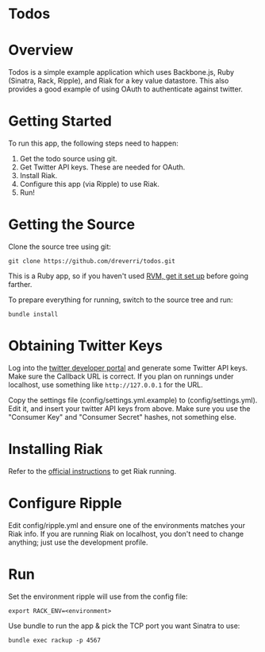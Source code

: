 Todos
=====

Overview
========

Todos is a simple example application which uses Backbone.js, Ruby (Sinatra, Rack, Ripple), and Riak for a key value datastore.  This also provides a good example of using OAuth to authenticate against twitter.

Getting Started
===============

To run this app, the following steps need to happen:

1.  Get the todo source using git.
2.  Get Twitter API keys.  These are needed for OAuth.
3.  Install Riak.
4.  Configure this app (via Ripple) to use Riak.
5.  Run!

Getting the Source
==================
Clone the source tree using git:

    git clone https://github.com/dreverri/todos.git

This is a Ruby app, so if you haven't used [RVM, get it set up](http://beginrescueend.com) before going farther.

To prepare everything for running, switch to the source tree and run:

    bundle install

Obtaining Twitter Keys
======================

Log into the [twitter developer portal](http://dev.twitter.com) and generate some Twitter API keys.  Make sure the Callback URL is correct.  If you plan on runnings under localhost, use something like `http://127.0.0.1` for the URL.

Copy the settings file (config/settings.yml.example) to (config/settings.yml).  Edit it, and insert your twitter API keys from above.  Make sure you use the "Consumer Key" and "Consumer Secret" hashes, not something else.

Installing Riak
===============

Refer to the [official instructions](http://wiki.basho.com/Installation.html) to get Riak running.

Configure Ripple
================
Edit config/ripple.yml and ensure one of the environments matches your Riak info.  If you are running Riak on localhost, you don't need to change anything; just use the development profile.

Run
===
Set the environment ripple will use from the config file:

    export RACK_ENV=<environment>

Use bundle to run the app & pick the TCP port you want Sinatra to use:

    bundle exec rackup -p 4567
